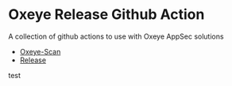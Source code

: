 # Oxeye Release Github Action

A collection of github actions to use with Oxeye AppSec solutions

- [Oxeye-Scan](oxeye-scan)
- [Release](release)

test
